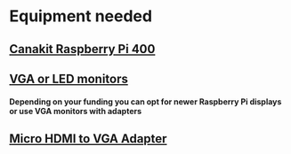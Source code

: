 # Equipment needed

## [Canakit Raspberry Pi 400](https://www.canakit.com/raspberry-pi-400-desktop-computer-kit.html)

## [VGA or LED monitors](https://www.amazon.com/Raspberry-Pi-Video-Screen/s?k=Raspberry+Pi+Video+Screen)
#### Depending on your funding you can opt for newer Raspberry Pi displays or use VGA monitors with adapters

## [Micro HDMI to VGA Adapter](https://www.walmart.com/ip/Micro-HDMI-to-VGA-Adapter-for-Surface-by-Microsoft/891647466)

